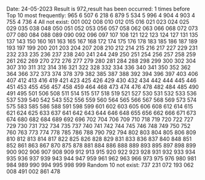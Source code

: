 Date: 24-05-2023
Result is 972,result has been occurred: 1 times before
Top 10 most frequently: 
965 6
507 6
218 6
879 5
534 5
996 4
904 4
903 4
755 4
736 4
All not exist: 
001 002 008 010 012 015 016 021 023 024 025 029 035 038 048 050 051 052 053 056 057 058 062 063 066 068 072 073 077 080 084 088 089 090 092 096 097 107 108 121 122 123 124 127 131 135 137 143 150 160 161 163 165 167 168 172 174 175 176 178 183 185 186 187 189 193 197 199 200 201 203 204 207 208 210 212 214 215 216 217 227 229 231 232 233 235 236 237 238 240 241 244 249 250 251 254 256 257 258 259 261 262 269 270 272 276 277 279 280 281 284 288 298 299 300 302 304 307 310 311 312 314 316 321 322 328 332 334 336 340 341 350 352 362 364 366 372 373 374 378 379 382 385 387 388 392 394 396 397 403 406 407 412 413 416 419 421 423 425 426 429 430 432 434 442 444 445 446 451 453 455 456 457 458 459 464 468 473 474 476 478 482 484 485 490 491 495 501 506 508 511 514 515 517 518 519 521 527 530 531 532 533 536 537 539 540 542 543 552 556 559 560 564 565 566 567 568 569 573 574 575 583 585 586 588 591 598 599 601 602 603 605 606 608 612 614 615 621 624 625 633 637 641 642 643 644 646 648 655 656 662 666 671 673 674 680 682 684 689 692 696 702 704 706 709 710 718 719 720 722 727 729 730 731 732 734 735 737 740 741 742 744 745 746 748 749 750 752 760 763 773 774 778 785 786 788 790 792 794 802 803 804 805 806 809 810 812 813 814 817 822 825 826 828 829 831 833 836 837 840 848 851 852 861 863 867 870 875 878 881 884 886 888 889 893 895 897 898 899 900 902 906 907 908 909 912 913 915 920 922 923 928 931 932 933 934 935 936 937 939 943 944 947 959 961 962 963 966 973 975 976 980 981 984 989 990 994 995 998 999 
Random 10 not exist: 
737
231
072
193
062
008
491
002
861
478
